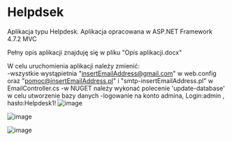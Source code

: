 # Helpdsek
Aplikacja typu Helpdesk.
Aplikacja opracowana w ASP.NET Framework 4.7.2 MVC

Pełny opis aplikacji znajduję się w pliku "Opis aplikacji.docx"

W celu uruchomienia aplikacji należy zmienić:	
-wszystkie wystąpietnia "insertEmailAddress@gmail.com" w web.config oraz "pomoc@insertEmailAddress.pl" i "smtp-insertEmailAddress.pl" w EmailController.cs
-w NUGET należy wykonać polecenie 'update-database' w celu utworzenie bazy danych
-logowanie na konto admina, Login:admin , hasło:Helpdesk1!
![image](https://user-images.githubusercontent.com/15145660/179425860-4f7b8901-4199-4d51-95b0-68eb23923d47.png)

![image](https://user-images.githubusercontent.com/15145660/179425629-15dd02fb-b626-422f-ac78-507f7eda1952.png)

![image](https://user-images.githubusercontent.com/15145660/179425875-4c3bce33-dbbb-4f9f-a8ff-4c9eedd7b8b9.png)
